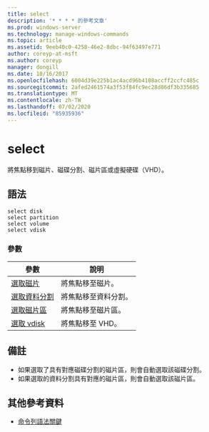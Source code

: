```yaml
---
title: select
description: '* * * * 的參考文章'
ms.prod: windows-server
ms.technology: manage-windows-commands
ms.topic: article
ms.assetid: 9eeb40c0-4258-46e2-8dbc-94f63497e771
author: coreyp-at-msft
ms.author: coreyp
manager: dongill
ms.date: 10/16/2017
ms.openlocfilehash: 6004d39e225b1ac4acd96b4108accff2ccfc485c
ms.sourcegitcommit: 2afed2461574a3f53f84fc9ec28d86df3b335685
ms.translationtype: MT
ms.contentlocale: zh-TW
ms.lasthandoff: 07/02/2020
ms.locfileid: "85935936"
---
```

# <a name="select"></a>select



將焦點移到磁片、磁碟分割、磁片區或虛擬硬碟（VHD）。

## <a name="syntax"></a>語法

```
select disk
select partition
select volume
select vdisk
```

### <a name="parameters"></a>參數

|參數|說明|
|---------|-----------|
|[選取磁片](select-disk.md)|將焦點移至磁片。|
|[選取資料分割](select-partition.md)|將焦點移至資料分割。|
|[選取磁片區](select-volume.md)|將焦點移至磁片區。|
|[選取 vdisk](select-vdisk.md)|將焦點移至 VHD。|

## <a name="remarks"></a>備註

-   如果選取了具有對應磁碟分割的磁片區，則會自動選取該磁碟分割。
-   如果選取的資料分割具有對應的磁片區，則會自動選取該磁片區。

## <a name="additional-references"></a>其他參考資料

- [命令列語法關鍵](command-line-syntax-key.md)

